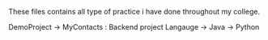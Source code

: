 These files contains all type of practice i have done throughout my college.

DemoProject
    -> MyContacts : Backend project
Langauge
    -> Java
    -> Python